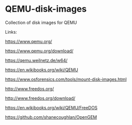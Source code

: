 # QEMU-disk-images

Collection of disk images for QEMU


Links:

https://www.qemu.org/

https://www.qemu.org/download/

https://qemu.weilnetz.de/w64/


https://en.wikibooks.org/wiki/QEMU


https://www.osforensics.com/tools/mount-disk-images.html


http://www.freedos.org/

http://www.freedos.org/download/

https://en.wikibooks.org/wiki/QEMU/FreeDOS

https://github.com/shanecoughlan/OpenGEM
